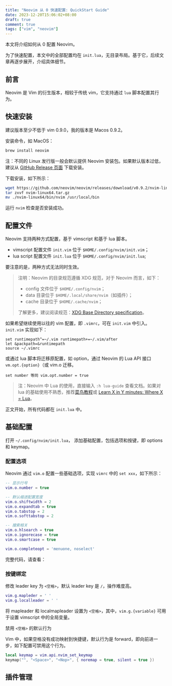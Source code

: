 ```yaml
---
title: "Neovim 从 0 快速配置: QuickStart Guide"
date: 2023-12-20T15:06:02+08:00
draft: true
comment: true
tags: ["vim", "neovim"]
---
```


本文将介绍如何从 0 配置 Neovim。

为了快速配置，本文中的全部配置均在 `init.lua`，无目录布局。基于它，后续文章再逐步展开，介绍具体细节。

## 前言

Neovim 是 Vim 的衍生版本，相较于传统 vim，它支持通过 `lua` 脚本配置其行为。

## 快速安装

建议版本至少不低于 vim 0.9.0，我的版本是 Macos 0.9.2。

安装命令，如 MacOS：

```bash
brew install neovim
```

注：不同的 Linux 发行版一般会默认提供 Neovim 安装包。如果默认版本过低，建议从 [GitHub Release 页面](https://github.com/neovim/neovim/tags) 下载安装。

下载安装，如下所示：

```bash
wget https://github.com/neovim/neovim/releases/download/v0.9.2/nvim-linux64.tar.gz
tar zxvf nvim-linux64.tar.gz
mv ./nvim-linux64/bin/nvim /usr/local/bin
```

运行 `nvim` 检查是否安装成功。

## 配置文件

Neovim 支持两种方式配置，基于 vimscript 和基于 lua 脚本。

- vimscript 配置文件 `init.vim` 位于 `$HOME/.config/nvim/init.vim`；
- lua script 配置文件 `init.lua` 位于 `$HOME/.config/nvim/init.lua`;

要注意的是，两种方式无法同时生效。

> 注明：Neovim 的目录规范遵循 XDG 规范，对于 Neovim 而言，如下：
> - config 文件位于 `$HOME/.config/nvim`；
> - data 目录位于 `$HOME/.local/share/nvim`（如插件）；
> - cache 目录位于 `$HOME/.cache/nvim`；
>
> 了解更多，建议阅读规范：[XDG Base Directory specification](https://specifications.freedesktop.org/basedir-spec/basedir-spec-latest.html)。

如果希望继续使用以往的 vim 配置，即 `.vimrc`，可在 `init.vim` 中引入。`init.vim` 实现如下：

```vim
set runtimepath^=~/.vim runtimepath+=~/.vim/after
let &packpath=&runtimepath
source ~/.vimrc
```

或通过 lua 脚本将迁移原配置，如 option，通过 Neovim 的 Lua API 接口 `vm.opt.{option}`（或 vim.o 迁移。

```vim
set number 等同 vim.opt.number = true
``````

> 注：Neovim 中 Lua 的使用，直接输入 `:h lua-guide` 查看文档。如果对 lua 的基础使用不熟悉，推荐[菜鸟教程](https://www.runoob.com/lua/lua-tutorial.html)或 [Learn X in Y minutes: Where X = Lua](https://learnxinyminutes.com/docs/lua/)。

正文开始，所有代码都在 `init.lua` 中。

## 基础配置

打开 `~/.config/nvim/init.lua`， 添加基础配置，包括选项和按键，即 options 和 keymap。

### 配置选项

Neovim 通过 `vim.o` 配置一些基础选项，实现 `vimrc` 中的 `set xxx`，如下所示：

```lua
-- 显示行号
vim.o.number = true

-- 默认缩进配置宽度
vim.o.shiftwidth = 2
vim.o.expandtab = true
vim.o.tabstop = 2
vim.o.softtabstop = 2

-- 搜索相关
vim.o.hlsearch = true
vim.o.ignorecase = true
vim.o.smartcase = true

vim.o.completeopt = 'menuone, noselect'
```

完整代码，请查看：

### 按键绑定

修改 leader key 为 `<空格>`，默认 leader key 是 `/`，操作难度高。

```lua
vim.g.mapleder = ' '
vim.g.localleader = ' '
```

将 mapleader 和 localmapleader 设置为 `<空格>`，其中，`vim.g.{variable}` 可用于设置 vimscript 中的全局变量。

禁用 `<空格>` 的默认行为

Vim 中，如果空格没有成功映射到快捷键，默认行为是 forward，即向前进一步，如下配置可禁用这个行为。

```lua
local keymap = vim.api.nvim_set_keymap
keymap("", "<Space>", "<Nop>", { noremap = true, silent = true })
```

## 插件管理

